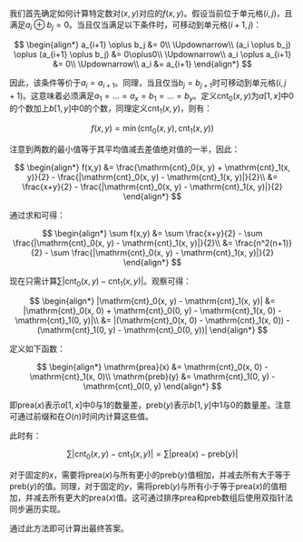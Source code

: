 我们首先确定如何计算特定数对$(x,y)$对应的$f(x,y)$。假设当前位于单元格$(i,j)$，且满足$a_i \oplus b_j = 0$。当且仅当满足以下条件时，可移动到单元格$(i+1, j)$：

$$
\begin{align*} 
a_{i+1} \oplus b_j &= 0\\ 
\Updownarrow\\ 
(a_i \oplus b_j) \oplus (a_{i+1} \oplus b_j) &= 0\oplus0\\ 
\Updownarrow\\ 
a_i \oplus a_{i+1} &= 0\\ 
\Updownarrow\\ 
a_i &= a_{i+1} 
\end{align*} 
$$

因此，该条件等价于$a_i = a_{i+1}$。同理，当且仅当$b_j = b_{j+1}$时可移动到单元格$(i, j+1)$。这意味着必须满足$a_1 = ... = a_x = b_1 = ... = b_y$。定义$\mathrm{cnt}_0(x, y)$为$a[1, x]$中0的个数加上$b[1, y]$中0的个数，同理定义$\mathrm{cnt}_1(x, y)$，则有：

$$
f(x,y) = \min(\mathrm{cnt}_0(x, y), \mathrm{cnt}_1(x, y))
$$

注意到两数的最小值等于其平均值减去差值绝对值的一半，因此：

$$
\begin{align*} 
f(x,y) &= \frac{\mathrm{cnt}_0(x, y) + \mathrm{cnt}_1(x, y)}{2} - \frac{|\mathrm{cnt}_0(x, y) - \mathrm{cnt}_1(x, y)|}{2}\\ 
&= \frac{x+y}{2} - \frac{|\mathrm{cnt}_0(x, y) - \mathrm{cnt}_1(x, y)|}{2} 
\end{align*} 
$$

通过求和可得：

$$
\begin{align*} 
\sum f(x,y) &= \sum \frac{x+y}{2} - \sum \frac{|\mathrm{cnt}_0(x, y) - \mathrm{cnt}_1(x, y)|}{2}\\ 
&= \frac{n^2(n+1)}{2} - \sum \frac{|\mathrm{cnt}_0(x, y) - \mathrm{cnt}_1(x, y)|}{2} 
\end{align*} 
$$

现在只需计算$\sum |\mathrm{cnt}_0(x, y) - \mathrm{cnt}_1(x, y)|$。观察可得：

$$
\begin{align*} 
|\mathrm{cnt}_0(x, y) - \mathrm{cnt}_1(x, y)| 
&= |\mathrm{cnt}_0(x, 0) + \mathrm{cnt}_0(0, y) - \mathrm{cnt}_1(x, 0) - \mathrm{cnt}_1(0, y)|\\ 
&= |(\mathrm{cnt}_0(x, 0) - \mathrm{cnt}_1(x, 0)) - (\mathrm{cnt}_1(0, y) - \mathrm{cnt}_0(0, y))| 
\end{align*} 
$$

定义如下函数：

$$
\begin{align*} 
\mathrm{prea}(x) &= \mathrm{cnt}_0(x, 0) - \mathrm{cnt}_1(x, 0)\\ 
\mathrm{preb}(y) &= \mathrm{cnt}_1(0, y) - \mathrm{cnt}_0(0, y) 
\end{align*} 
$$

即$\mathrm{prea}(x)$表示$a[1, x]$中0与1的数量差，$\mathrm{preb}(y)$表示$b[1, y]$中1与0的数量差。注意可通过前缀和在$O(n)$时间内计算这些值。

此时有：

$$
\sum |\mathrm{cnt}_0(x, y) - \mathrm{cnt}_1(x, y)| = \sum |\mathrm{prea}(x) - \mathrm{preb}(y)|
$$

对于固定的$x$，需要将$\mathrm{prea}(x)$与所有更小的$\mathrm{preb}(y)$值相加，并减去所有大于等于$\mathrm{preb}(y)$的值。同理，对于固定的$y$，需将$\mathrm{preb}(y)$与所有小于等于$\mathrm{prea}(x)$的值相加，并减去所有更大的$\mathrm{prea}(x)$值。这可通过排序$\mathrm{prea}$和$\mathrm{preb}$数组后使用双指针法同步遍历实现。

通过此方法即可计算出最终答案。